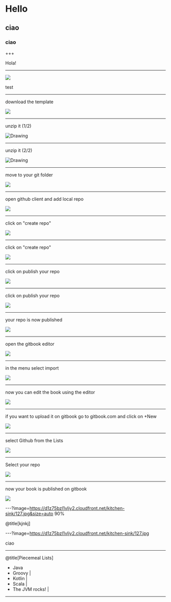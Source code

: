 
# Hello

## ciao

### ciao

+++

Hola!

---

![](/assets/Screenshot-2018-01-04-15.23.26.jpg)

test

---

<!-- <img src="" alt="Drawing" style="width: 200px;" class="roar"/> -->

download the template

![](/assets/Screenshot-2018-01-04-15.23.26.jpg)

---

unzip it (1/2)

<img src="/assets/Screenshot-2018-01-04-15.25.57.jpg" alt="Drawing" />

---

unzip it (2/2)

<img src="/assets/Screenshot-2018-01-04-15.26.30.jpg" alt="Drawing" class="roar"/>


---

move to your git folder

![](/assets/Screenshot-2018-01-04-15.27.59.jpg)

---


open github client and add local repo

![](/assets/Screenshot-2018-01-04-15.28.34.jpg)

---

click on "create repo"

![](/assets/Screenshot-2018-01-04-15.28.55.jpg)

---

click on "create repo"

![](/assets/Screenshot-2018-01-04-15.29.21.jpg)

---

click on publish your repo

![](/assets/Screenshot-2018-01-04-15.29.41.jpg)

---

click on publish your repo

![](/assets/Screenshot-2018-01-04-15.29.58.jpg)

---

your repo is now published

![](/assets/Screenshot-2018-01-04-15.33.02.jpg)

---

open the gitbook editor

![](/assets/Screenshot-2018-01-04-15.32.25.jpg)

---

in the menu select import

![](/assets/Screenshot-2018-01-04-15.33.23.jpg)


---

now you can edit the book using the editor

![](/assets/Screenshot-2018-01-04-15.35.19.jpg)


---

if you want to upload it on gitbook go to gitbook.com and click on +New

![](/assets/Screenshot-2018-01-04-15.36.12.jpg)


---

select Github from the Lists

![](/assets/Screenshot-2018-01-04-15.36.24.jpg)


---

Select your repo

![](/assets/Screenshot-2018-01-04-15.36.34.jpg)


---

now your book is published on gitbook

![](/assets/Screenshot-2018-01-04-15.41.42.jpg)

---?image=https://d1z75bzl1vljy2.cloudfront.net/kitchen-sink/127.jpg&size=auto 90%

@title[kjnkj]

---?image=https://d1z75bzl1vljy2.cloudfront.net/kitchen-sink/127.jpg

ciao


---

@title[Piecemeal Lists]

- Java
- Groovy |
- Kotlin |
- Scala  |
- The JVM rocks! |

---
